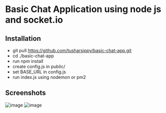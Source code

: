# Basic Chat Application using node js and socket.io

## Installation

- git pull https://github.com/tusharsippy/basic-chat-app.git
- cd ./basic-chat-app
- run npm install
- create config.js in public/
- set BASE_URL in config.js
- run index.js using nodemon or pm2

## Screenshots

![image](http://tusharsharma.in/images/user-joined.png)
![image](http://tusharsharma.in/images/user-messages.png)

